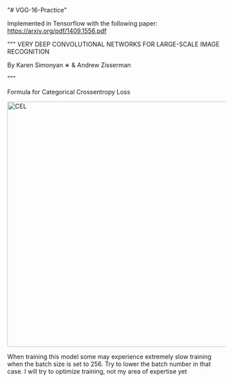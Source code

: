 "# VGG-16-Practice" 

Implemented in Tensorflow with the following paper: https://arxiv.org/pdf/1409.1556.pdf 

"""
VERY DEEP CONVOLUTIONAL
NETWORKS
FOR
LARGE-SCALE
IMAGE
RECOGNITION

By
Karen Simonyan
∗ & Andrew Zisserman


"""

Formula for Categorical Crossentropy Loss 


<img width="566" alt="CEL" src="https://github.com/ryuaus26/VGG-16-Practice/assets/88960218/a6ae1e0a-84b5-4188-af07-03115317fe83">



When training this model some may experience extremely slow training when the batch size is set to 256. Try to lower the batch number in that case.
I will try to optimize training, not my area of expertise yet
